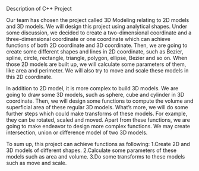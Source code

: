 Description of C++ Project

Our team has chosen the project called 3D Modeling relating to 2D models and 3D models. 
We will design this project using analytical shapes. Under some discussion, we decided 
to create a two-dimensional coordinate and a three-dimensional coordinate or one coordinate
which can achieve functions of both 2D coordinate and 3D coordinate. Then, we are going 
to create some different shapes and lines in 2D coordinate, such as Bezier, spline, circle, 
rectangle, triangle, polygon, ellipse, Bezier and so on. When those 2D models are built up, 
we will calculate some parameters of them, like area and perimeter. We will also try to move 
and scale these models in this 2D coordinate.

In addition to 2D model, it is more complex to build 3D models. We are going to draw some 3D 
models, such as sphere, cube and cylinder in 3D coordinate. Then, we will design some functions
to compute the volume and superficial area of these regular 3D models. What’s more, we will do 
some further steps which could make transforms of these models. For example, they can be rotated,
scaled and moved. Apart from these functions, we are going to make endeavor to design more
complex functions. We may create intersection, union or difference model of two 3D models.

To sum up, this project can achieve functions as following:
1.Create 2D and 3D models of different shapes.
2.Calculate some parameters of these models such as area and volume.
3.Do some transforms to these models such as move and scale.
